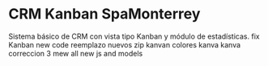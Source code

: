 # CRM Kanban SpaMonterrey

Sistema básico de CRM con vista tipo Kanban y módulo de estadísticas.
fix
Kanban new code
reemplazo nuevos zip
kanvan
colores kanva
kanva correccion 3
mew all
new js and models